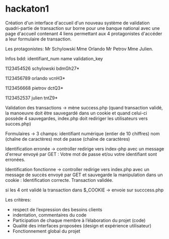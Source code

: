 # hackaton1

Création d'un interface d'accueil d'un nouveau système de validation quadri-partie de transaction sur borne pour une banque national avec une page d'accueil contenant 4 liens permettant aux 4 protagonistes d'accéder a leur formulaire de transaction.

Les protagonistes: 
Mr Schylowski 
Mme Orlando
Mr Petrov
Mme Julien.

Infos bdd: 
identifiant_num       name       validation_key

1123454526         schylowski       bdmGh27*

1123456789           orlando         vcnH3*

1123456668           pietrov         dctQ3*

1123452537           julien          tntZ9*


Validation des transactions -> mène success.php
                               (quand transaction validé, la manoeuvre doit être sauvegardé dans un cookie et quand celui-ci possède 4 sauvegardes, index.php doit rediriger les utilisateurs vers succes.php)


Formulaires -> 3 champs: identifiant numérique (entier de 10 chiffres)
                         nom (chaîne de caractères)
                         mot de passe (chaîne de caractères)


Identification erronée -> controller redirige vers index-php avec un message d'erreur envoyé par GET : Votre mot de passe et/ou votre identifiant sont erronées. 

Identification fonctionne -> controller redirige vers index.php avec un message de succès envoyé par GET et sauvegarde la manipulation dans un cookie : Identification correcte. Transaction validée.

si les 4 ont validé la transaction dans $_COOKIE -> envoie sur succcess.php



Les critères:

- respect de l’expression des besoins clients
- indentation, commentaires du code
- Participation de chaque membre à l’élaboration du projet (code)
- Qualité des interfaces proposées (design et expérience utilisateur)
- Fonctionnement global du projet

